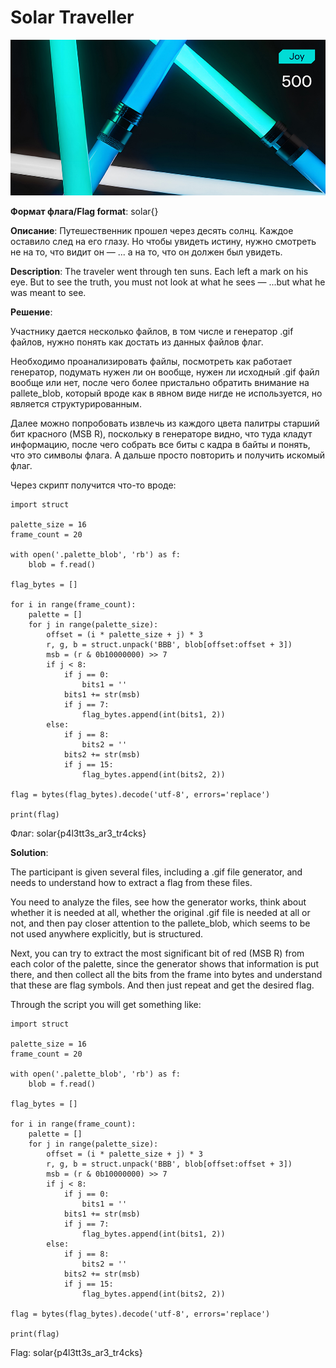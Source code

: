 # Solar Traveller

![alt text](Joy.jpg)

**Формат флага/Flag format**: solar{}

**Описание**: 
Путешественник прошел через десять солнц.
Каждое оставило след на его глазу.
Но чтобы увидеть истину, нужно смотреть не на то, что видит он —
... а на то, что он должен был увидеть.

**Description**: 
The traveler went through ten suns.
Each left a mark on his eye.
But to see the truth, you must not look at what he sees —
...but what he was meant to see.

**Решение**:

Участнику дается несколько файлов, в том числе и генератор .gif файлов, нужно понять как достать из данных файлов флаг.

Необходимо проанализировать файлы, посмотреть как работает генератор, подумать нужен ли он вообще, нужен ли исходный .gif файл вообще или нет, после чего более пристально обратить внимание на pallete_blob, который вроде как в явном виде нигде не используется, но является структурированным.

Далее можно попробовать извлечь из каждого цвета палитры старший бит красного (MSB R), поскольку в генераторе видно, что туда кладут информацию, после чего собрать все биты с кадра в байты и понять, что это символы флага. А дальше просто повторить и получить искомый флаг.

Через скрипт получится что-то вроде:

```
import struct
  
palette_size = 16
frame_count = 20

with open('.palette_blob', 'rb') as f:
    blob = f.read()

flag_bytes = []

for i in range(frame_count):
    palette = []
    for j in range(palette_size):
        offset = (i * palette_size + j) * 3
        r, g, b = struct.unpack('BBB', blob[offset:offset + 3])
        msb = (r & 0b10000000) >> 7
        if j < 8:
            if j == 0:
                bits1 = ''
            bits1 += str(msb)
            if j == 7:
                flag_bytes.append(int(bits1, 2))
        else:
            if j == 8:
                bits2 = ''
            bits2 += str(msb)
            if j == 15:
                flag_bytes.append(int(bits2, 2))
 
flag = bytes(flag_bytes).decode('utf-8', errors='replace')

print(flag)
```

Флаг: solar{p4l3tt3s_ar3_tr4cks}

**Solution**:

The participant is given several files, including a .gif file generator, and needs to understand how to extract a flag from these files.

You need to analyze the files, see how the generator works, think about whether it is needed at all, whether the original .gif file is needed at all or not, and then pay closer attention to the pallete_blob, which seems to be not used anywhere explicitly, but is structured.

Next, you can try to extract the most significant bit of red (MSB R) from each color of the palette, since the generator shows that information is put there, and then collect all the bits from the frame into bytes and understand that these are flag symbols. And then just repeat and get the desired flag.

Through the script you will get something like:

```
import struct
  
palette_size = 16
frame_count = 20

with open('.palette_blob', 'rb') as f:
    blob = f.read()

flag_bytes = []

for i in range(frame_count):
    palette = []
    for j in range(palette_size):
        offset = (i * palette_size + j) * 3
        r, g, b = struct.unpack('BBB', blob[offset:offset + 3])
        msb = (r & 0b10000000) >> 7
        if j < 8:
            if j == 0:
                bits1 = ''
            bits1 += str(msb)
            if j == 7:
                flag_bytes.append(int(bits1, 2))
        else:
            if j == 8:
                bits2 = ''
            bits2 += str(msb)
            if j == 15:
                flag_bytes.append(int(bits2, 2))
 
flag = bytes(flag_bytes).decode('utf-8', errors='replace')

print(flag)
```

Flag: solar{p4l3tt3s_ar3_tr4cks}
